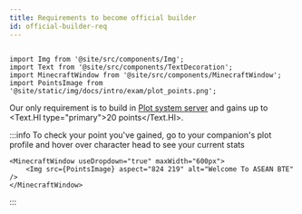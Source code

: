 ```yaml
---
title: Requirements to become official builder
id: official-builder-req
---
```

```mdx-code-block

import Img from '@site/src/components/Img';
import Text from '@site/src/components/TextDecoration';
import MinecraftWindow from '@site/src/components/MinecraftWindow';
import PointsImage from '@site/static/img/docs/intro/exam/plot_points.png';

```

Our only requirement is to build in [Plot system server](./getting-started/building-first-build/plot-system) 
and gains up to <Text.Hl type="primary">20 points</Text.Hl>.

:::info
To check your point you've gained, go to your companion's plot profile and hover over character head to see your current stats

```mdx-code-block
<MinecraftWindow useDropdown="true" maxWidth="600px">
    <Img src={PointsImage} aspect="824 219" alt="Welcome To ASEAN BTE" />
</MinecraftWindow>
```

:::


